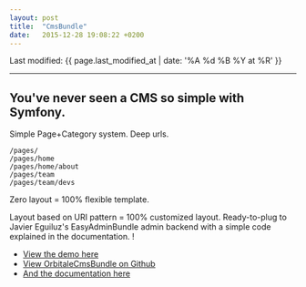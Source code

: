 ```yaml
---
layout: post
title:  "CmsBundle"
date:   2015-12-28 19:08:22 +0200
---
```


Last modified: {{ page.last_modified_at | date: '%A %d %B %Y at %R' }}

---

## You've never seen a CMS so simple with Symfony.

Simple Page+Category system. Deep urls.

```
/pages/
/pages/home
/pages/home/about
/pages/team
/pages/team/devs
```

Zero layout = 100% flexible template.

Layout based on URI pattern = 100% customized layout. Ready-to-plug to Javier Eguiluz's EasyAdminBundle admin backend
with a simple code explained in the documentation. !

* [View the demo here](http://demo.orbitale.io/orbitale_cms/)
* [View OrbitaleCmsBundle on Github](https://github.com/Orbitale/CmsBundle)
* [And the documentation here](https://github.com/Orbitale/CmsBundle)
